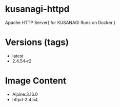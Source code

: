 # kusanagi-httpd

Apache HTTP Server( for KUSANAGI Runs on Docker )

# Versions (tags)

- latest
- 2.4.54-r2

# Image Content

- Alpine:3.16.0
- httpd-2.4.54

